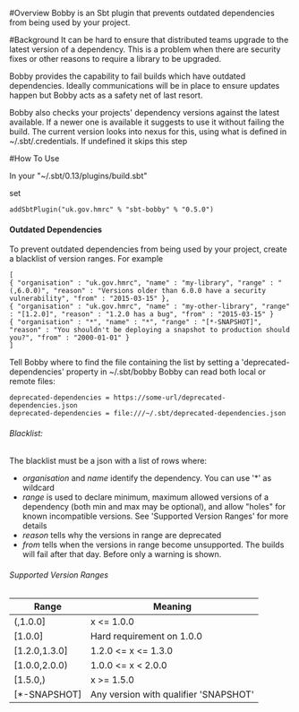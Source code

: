 #Overview
Bobby is an Sbt plugin that prevents outdated dependencies from being used by your project.


#Background
It can be hard to ensure that distributed teams upgrade to the latest version of a dependency. 
This is a problem when there are security fixes or other reasons to require a library to be upgraded. 

Bobby provides the capability to fail builds which have outdated dependencies. 
Ideally communications will be in place to ensure updates happen but Bobby acts as a safety net of last resort.

Bobby also checks your projects' dependency versions against the latest available.
If a newer one is available it suggests to use it without failing the build.
The current version looks into nexus for this, using what is defined in ~/.sbt/.credentials. 
If undefined it skips this step

#How To Use

In your "~/.sbt/0.13/plugins/build.sbt"

set
```
addSbtPlugin("uk.gov.hmrc" % "sbt-bobby" % "0.5.0")
```


#### Outdated Dependencies

To prevent outdated dependencies from being used by your project, create a blacklist of version ranges. 
For example
```
[
{ "organisation" : "uk.gov.hmrc", "name" : "my-library", "range" : "(,6.0.0)", "reason" : "Versions older than 6.0.0 have a security vulnerability", "from" : "2015-03-15" },
{ "organisation" : "uk.gov.hmrc", "name" : "my-other-library", "range" : "[1.2.0]", "reason" : "1.2.0 has a bug", "from" : "2015-03-15" }
{ "organisation" : "*", "name" : "*", "range" : "[*-SNAPSHOT]", "reason" : "You shouldn't be deploying a snapshot to production should you?", "from" : "2000-01-01" }
]
```
Tell Bobby where to find the file containing the list by setting a 'deprecated-dependencies' property in ~/.sbt/bobby
Bobby can read both local or remote files:
```
deprecated-dependencies = https://some-url/deprecated-dependencies.json
deprecated-dependencies = file:///~/.sbt/deprecated-dependencies.json
```


###### Blacklist:
The blacklist must be a json with a list of rows where:
* _organisation_ and _name_ identify the dependency. You can use '*' as wildcard
* _range_ is used to declare minimum, maximum allowed versions of a dependency (both min and max may be optional), and allow "holes" for known incompatible versions. See 'Supported Version Ranges' for more details
* _reason_ tells why the versions in range are deprecated
* _from_ tells when the versions in range become unsupported. The builds will fail after that day. Before only a warning is shown.


###### Supported Version Ranges
| Range  | Meaning  |
|---|---|
| (,1.0.0]  | x <= 1.0.0  |
| [1.0.0]  | Hard requirement on 1.0.0  |
| [1.2.0,1.3.0]  | 1.2.0 <= x <= 1.3.0  |
| [1.0.0,2.0.0)  | 1.0.0 <= x < 2.0.0  |
| [1.5.0,)  | x >= 1.5.0  |
| [*-SNAPSHOT] | Any version with qualifier 'SNAPSHOT' |






